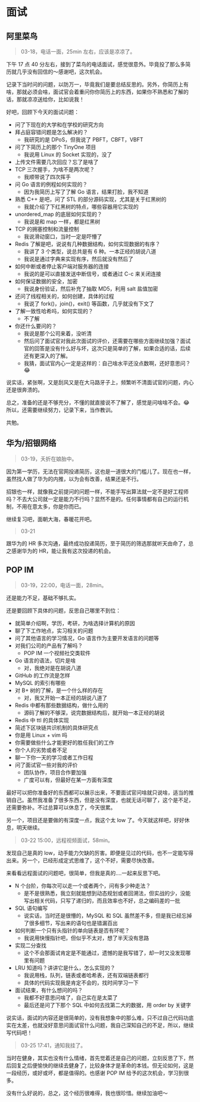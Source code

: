 # 面试

## 阿里菜鸟

> 03-18，电话一面，25min 左右，应该是凉凉了。

下午 17 点 40 分左右，接到了菜鸟的电话面试，感觉很意外。毕竟投了那么多简历就几乎没有回信的～感谢吧，这次机会。

记录下当时问的问题，以防万一，毕竟我们是要总结反思的。另外，你简历上有啥，那就必须会啥，面试官会着重问你你简历上的东西，如果你不熟悉和了解的话，那就凉凉送给你，比如说我！

好吧，回顾下今天的面试问题：

- 问了下现在的大学和在学校的研究方向
- 拜占庭容错问题是怎么解决的？
    - 我研究的是 DPoS，但我说了 PBFT，CBFT，VBFT
- 问了下简历上的那个 TinyOne 项目
    - 我说用 Linux 的 Socket 实现的，没了
- 上传文件需要几次回应？忘了是啥了
- TCP 三次握手，为啥不是两次呢？
    - 我顺带说了四次挥手
- 问 Go 语言的例程如何实现的？
    - 因为我简历上写了了解 Go 语言，结果打脸，我不知道
- 熟悉 C++ 是吧，问了 STL 的部分源码实现，尤其是关于红黑树的
    - 我就介绍了下红黑树的特点，哪些容器用它实现的
- unordered_map 的底层如何实现的？
    - 我说是和 map 一样，都是红黑树
- TCP 的拥塞控制和流量控制
    - 我说滑动窗口，当时一定是吓懵了
- Redis 了解是吧，说说有几种数据结构，如何实现数据的有序？
    - 我讲了 3 个类型，说总共是有 6 种。一本正经的胡说八道
    - 我说是通过字典来实现有序，然后就没有然后了
- 如何中断或者停止客户端对服务器的连接
    - 我说的是可以直接发送中断信号，或者通过 C-c 来关闭连接
- 如何保证数据的安全，加密
    - 我说身份验证，然后补充了抽取 MD5，利用 salt 盐值加密
- 还问了线程相关的，如何创建，具体的过程
    - 我说了 fork()，join()，exit() 等函数，几乎就没有下文了
- 了解一致性哈希吗，如何实现的？
    - 不了解
- 你还什么要问的？
    - 我说是那个公司来着，没听清
    - 然后问了面试官对我此次面试的评价，还需要在哪些方面继续加强？面试官的回答是没有什么好与坏，这次只是简单的了解，如果合适的话，后续还有更深入的了解。
    - 我猜，面试官内心一定是这样的：自己啥水平还没点数啊，还好意思问？😂

说实话，紧张啊，又是刮风又是在大马路牙子上，频繁听不清面试官的问题，内心还是很奔溃的。

总之，准备的还是不够充分，不懂的就直接说不了解了，感觉是问啥啥不会。😂 所以，还需要继续努力，记录下来，当作教训。

共勉。

## 华为/招银网络

> 03-19，夭折在娘胎中。

因为第一学历，无法在官网投递简历，这也是一道很大的门槛儿了。现在也一样，虽然找人做了华为的内推，以为会有改善，结果还是不行。

招银也一样，就像我之前提问的问题一样，不能手写出算法就一定不是好工程师吗？不去大公司就一定是能力不行吗？显然不是的。任何事情都有自己的运行机制，不用在意太多，你是你而已。

继续复习吧，面朝大海，春暖花开吧。

> 03-21

跟华为的 HR 多次沟通，最终成功投递简历，至于简历的筛选那就听天由命了，总之感谢华为的 HR，能让我有这次投递的机会。



## POP IM

> 03-19，22:00，电话一面，28min。

还是能力不足，基础不够扎实。

还是要回顾下具体的问题，反思自己哪里不到位：

- 就简单介绍啊，学历，考研，为啥选择计算机的原因
- 聊了下工作地点，实习相关的问题
- 问了其他语言的学习情况，Go 语言作为主要开发语言的问题等
- 对我们公司的产品有了解吗？
    - POP IM 一个视频社交类软件
- Go 语言的语法，切片是啥
    - 对，我绝对是在胡说八道
- GitHub 的工作流是怎样
- MySQL 的索引有哪些
- 对 B+ 树的了解，是一个什么样的存在
    - 对，我又开始一本正经的胡说八道了
- Redis 中都有那些数据结构，做什么用的
    - 源码了解的不够深，说完数据结构后，就开始一本正经的胡说
- Redis 中 ttl 的具体实现
- 简述下区块链共识机制的具体研究点
- 你是用 Linux + vim 吗
- 你需要做些什么才能更好的胜任我们的工作
- 你个人的劣势或者不足
- 聊一下你一天的学习或者工作日程
- 问了面试官一些对我的评价
    - 团队协作，项目合作要加强
    - 广度可以有，但最好在某一方面有深度

最好可以把你准备好的东西都可以展示出来，不要面试官问啥就只说啥，适当的推销自己。虽然我准备了很多东西，但是没有深度，也就无话可聊了，这个是不足，还需要弥补。不过总算可以休息了，今天很累。

另一个，项目还是要做的有深度一点，我这个太 low 了。今天就这样吧，好好休息，明天继续。


> 03-22 15:00，远程视频面试，58min。

发现自己是真的 low，动手能力欠缺的厉害。即便是见过的代码，也不一定能写得出来。另一个，已经形成定式思维了，这个不好，需要尽快改善。

来看看远程面试的问题吧，很简单，但我是真的....一起来反思下吧。

- N 个台阶，你每次可以走一个或者两个，问有多少种走法？
    - 是不是很熟悉，我立刻就能想到动态规划或者回溯法，但实战的少，没能写出相关代码，只写了递归的，而且效率也不好，总之编码差的一批
- SQL 语句编写
    - 说实话，当时还是很懵的，MySQL 和 SQL 虽然差不多，但是我已经忘掉了很多细节，写出来的语句也是错漏百出
- 如何判断一个只有头指针的单向链表是否有环呢？
    - 我说用快慢指针吧，但似乎不太对，想了半天没有思路
- 实现二分查找
    - 这个不会那面试肯定是不能通过，遗憾的是我写错了，却一时又没发现哪里有问题
- LRU 知道吗？讲讲它是什么，怎么实现的？
    - 我说用栈，队列，链表或者哈希表，还有双端链表都行
    - 具体的代码实现我是肯定不会的，找时间学习一下
- 面试结束，有什么想问的吗？
    - 我都不好意思问啥了，自己实在是太菜了
    - 最后还是问了下那个 SQL 中如何去找第二大的数据，用 order by 关键字

说实话，面试的内容还是很简单的，没有我想象中的那么难，只不过自己代码功底实在太差，也就没好意思问面试官什么问题，我自己深知自己的不足，所以，继续写代码吧！

> 03-25 17:41，通知我挂了。

当时在健身，其实也没有什么情绪，首先觉着还是自己的问题，立刻反思了下，然后回复之后便愉快的继续去健身了，比较身体才是革命的本钱。但无论如何，这是一段经历，或好或坏，都是值得的。也感谢 POP IM 给予的这次机会，学习到很多。

没有什么好说的，总之，这个经历很难得，我也很珍惜。继续加油吧～



